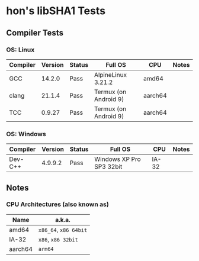 # hon's libSHA1 Tests

## Compiler Tests
### OS: Linux
| Compiler | Version | Status | Full OS               | CPU     | Notes |
|----------|---------|--------|-----------------------|---------|-------|
| GCC      |  14.2.0 | Pass   | AlpineLinux 3.21.2    | amd64   |       |
| clang    |  21.1.4 | Pass   | Termux (on Android 9) | aarch64 |       |
| TCC      |  0.9.27 | Pass   | Termux (on Android 9) | aarch64 |       |

### OS: Windows
| Compiler | Version | Status | Full OS                  | CPU   | Notes |
|----------|---------|--------|--------------------------|-------|-------|
| Dev-C++  | 4.9.9.2 | Pass   | Windows XP Pro SP3 32bit | IA-32 |       |


## Notes
### CPU Architectures (also known as)
| Name    | a.k.a.                |
|---------|-----------------------|
| amd64   | `x86_64`, `x86 64bit` |
| IA-32   | `x86`, `x86 32bit`    |
| aarch64 | `arm64`               |   
